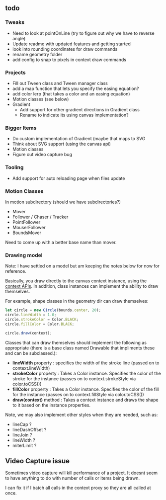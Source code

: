 ## todo

### Tweaks

- Need to look at pointOnLine (try to figure out why we have to reverse angle)
- Update readme with updated features and getting started
- look into rounding coordinates for draw commands
- rename geometry folder
- add config to snap to pixels in context draw commands

### Projects

- Fill out Tween class and Tween manager class
- add a map function that lets you specify the easing equation?
- add color lerp (that takes a color and an easing equation)
- Motion classes (see below)
- Gradient
  - Add support for other gradient directions in Gradient class
  - Rename to indicate its using canvas implementation?

### Bigger Items

- Do custom implementation of Gradient (maybe that maps to SVG
- Think about SVG support (using the canvas api)
- Motion classes
- Figure out video capture bug

### Tooling

- Add support for auto reloading page when files update

### Motion Classes

In motion subdirectory (should we have subdirectories?)

- Mover
- Follower / Chaser / Tracker
- PointFollower
- MouserFollower
- BoundsMover

Need to come up with a better base name than mover.

### Drawing model

Note: I have settled on a model but am keeping the notes below for now for
reference.

Basically, you draw directly to the canvas context instance, using the
[context APIs](https://developer.mozilla.org/en-US/docs/Web/API/CanvasRenderingContext2D).
In addition, class instances can implement the ability to draw themselves.

For example, shape classes in the geometry dir can draw themselves:

```javascript
let circle = new Circle(bounds.center, 20);
circle.lineWidth = 1.0;
circle.strokeColor = Color.BLACK;
circle.fillColor = Color.BLACK;

circle.draw(context);
```

Classes that can draw themselves should implement the following as appropriate
(there is a base class named Drawable that impliments these and can be
subclassed.):

- **lineWidth** property : specifies the width of the stroke line (passed on to
  context.lineWidth)
- **strokeColor** property : Takes a Color instance. Specifies the color of the
  stroke for the instance (passes on to context.strokeStyle via color.toCSS())
- **fillColor** property : Takes a Color instance. Specifies the color of the
  fill for the instance (passes on to context.fillStyle via color.toCSS())
- **draw(context)** method : Takes a context instance and draws the shape to it
  based on the instance properties.

Note, we may also implement other styles when they are needed, such as:

- lineCap ?
- lineDashOffset ?
- lineJoin ?
- lineWidth ?
- miterLimit ?

## Video Capture issue

Sometimes video capture will kill performance of a project. It doesnt seem to
have anything to do with number of calls or items being drawn.

I can fix it if I batch all calls in the context proxy so they are all called at
once.
